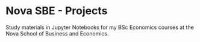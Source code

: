 # Nova SBE - Projects
Study materials in Jupyter Notebooks for my BSc Economics courses at the Nova School of Business and Economics.
